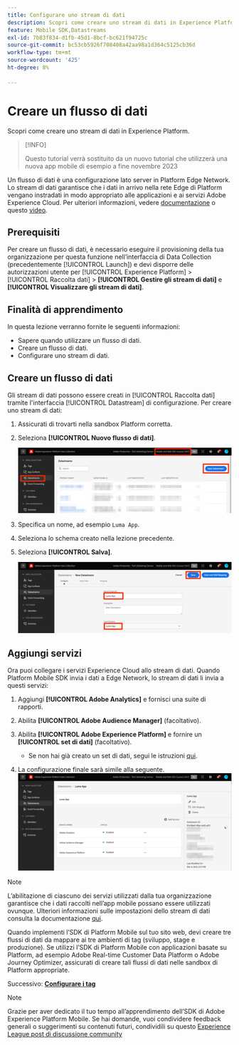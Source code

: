 ```yaml
---
title: Configurare uno stream di dati
description: Scopri come creare uno stream di dati in Experience Platform.
feature: Mobile SDK,Datastreams
exl-id: 7b83f834-d1fb-45d1-8bcf-bc621f94725c
source-git-commit: bc53cb5926f708408a42aa98a1d364c5125cb36d
workflow-type: tm+mt
source-wordcount: '425'
ht-degree: 8%

---
```


# Creare un flusso di dati

Scopri come creare uno stream di dati in Experience Platform.

>[!INFO]
>
> Questo tutorial verrà sostituito da un nuovo tutorial che utilizzerà una nuova app mobile di esempio a fine novembre 2023

Un flusso di dati è una configurazione lato server in Platform Edge Network.  Lo stream di dati garantisce che i dati in arrivo nella rete Edge di Platform vengano instradati in modo appropriato alle applicazioni e ai servizi Adobe Experience Cloud. Per ulteriori informazioni, vedere [documentazione](https://experienceleague.adobe.com/docs/experience-platform/edge/fundamentals/datastreams.html?lang=it) o questo [video](https://experienceleague.adobe.com/docs/platform-learn/data-collection/edge-network/configure-datastreams.html?lang=it).

## Prerequisiti

Per creare un flusso di dati, è necessario eseguire il provisioning della tua organizzazione per questa funzione nell’interfaccia di Data Collection (precedentemente [!UICONTROL Launch]) e devi disporre delle autorizzazioni utente per [!UICONTROL Experience Platform] > [!UICONTROL Raccolta dati] > **[!UICONTROL Gestire gli stream di dati]** e **[!UICONTROL Visualizzare gli stream di dati]**.

## Finalità di apprendimento

In questa lezione verranno fornite le seguenti informazioni:

* Sapere quando utilizzare un flusso di dati.
* Creare un flusso di dati.
* Configurare uno stream di dati.

## Creare un flusso di dati

Gli stream di dati possono essere creati in [!UICONTROL Raccolta dati] tramite l&#39;interfaccia [!UICONTROL Datastream] di configurazione. Per creare uno stream di dati:

1. Assicurati di trovarti nella sandbox Platform corretta.
1. Seleziona **[!UICONTROL Nuovo flusso di dati]**.

   ![home stream di dati](assets/mobile-datastream-new.png)

1. Specifica un nome, ad esempio `Luma App`.
1. Seleziona lo schema creato nella lezione precedente.
1. Seleziona **[!UICONTROL Salva]**.

   ![nuovi flussi di dati](assets/mobile-datastream-name.png)


## Aggiungi servizi

Ora puoi collegare i servizi Experience Cloud allo stream di dati. Quando Platform Mobile SDK invia i dati a Edge Network, lo stream di dati li invia a questi servizi:

1. Aggiungi **[!UICONTROL Adobe Analytics]** e fornisci una suite di rapporti.

1. Abilita **[!UICONTROL Adobe Audience Manager]** (facoltativo).

1. Abilita **[!UICONTROL Adobe Experience Platform]** e fornire un **[!UICONTROL set di dati]** (facoltativo).
   * Se non hai già creato un set di dati, segui le istruzioni [qui](platform.md).

1. La configurazione finale sarà simile alla seguente.
   ![impostazioni dello stream di dati](assets/mobile-datastream-settings.png)


>[!NOTE]
>
>L’abilitazione di ciascuno dei servizi utilizzati dalla tua organizzazione garantisce che i dati raccolti nell’app mobile possano essere utilizzati ovunque. Ulteriori informazioni sulle impostazioni dello stream di dati consulta la documentazione [qui](https://experienceleague.adobe.com/docs/experience-platform/edge/fundamentals/datastreams.html#adobe-experience-platform-settings).

Quando implementi l’SDK di Platform Mobile sul tuo sito web, devi creare tre flussi di dati da mappare ai tre ambienti di tag (sviluppo, stage e produzione). Se utilizzi l’SDK di Platform Mobile con applicazioni basate su Platform, ad esempio Adobe Real-time Customer Data Platform o Adobe Journey Optimizer, assicurati di creare tali flussi di dati nelle sandbox di Platform appropriate.

Successivo: **[Configurare i tag](configure-tags.md)**

>[!NOTE]
>
>Grazie per aver dedicato il tuo tempo all’apprendimento dell’SDK di Adobe Experience Platform Mobile. Se hai domande, vuoi condividere feedback generali o suggerimenti su contenuti futuri, condividili su questo [Experience League post di discussione community](https://experienceleaguecommunities.adobe.com/t5/adobe-experience-platform-data/tutorial-discussion-implement-adobe-experience-cloud-in-mobile/td-p/443796)
